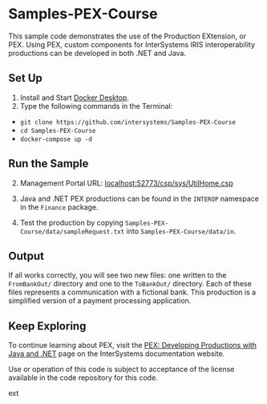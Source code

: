 # Samples-PEX-Course
This sample code demonstrates the use of the Production EXtension, or PEX. Using PEX, custom components for InterSystems IRIS interoperability productions can be developed in both .NET and Java. 

## Set Up
1. Install and Start [Docker Desktop](https://www.docker.com/products/docker-desktop).
2. Type the following commands in the Terminal: 
  * `git clone https://github.com/intersystems/Samples-PEX-Course`
  * `cd Samples-PEX-Course`
  * `docker-compose up -d`
 
## Run the Sample
2. Management Portal URL: [localhost:52773/csp/sys/UtilHome.csp](localhost:52773/csp/sys/UtilHome.csp)

3. Java and .NET PEX productions can be found in the `INTEROP` namespace in the `Finance` package.

4. Test the production by copying `Samples-PEX-Course/data/sampleRequest.txt` into `Samples-PEX-Course/data/in`.

## Output
If all works correctly, you will see two new files: one written to the `FromBankOut/` directory and one to the `ToBankOut/` directory. Each of these files represents a communication with a fictional bank. This production is a simplified version of a payment processing application.


## Keep Exploring
To continue learning about PEX, visit the [PEX: Developing Productions with Java and .NET](https://docs.intersystems.com/irislatest/csp/docbook/DocBook.UI.Page.cls?KEY=EPEX) page on the InterSystems documentation website.





Use or operation of this code is subject to acceptance of the license available in the code repository for this code.


ext